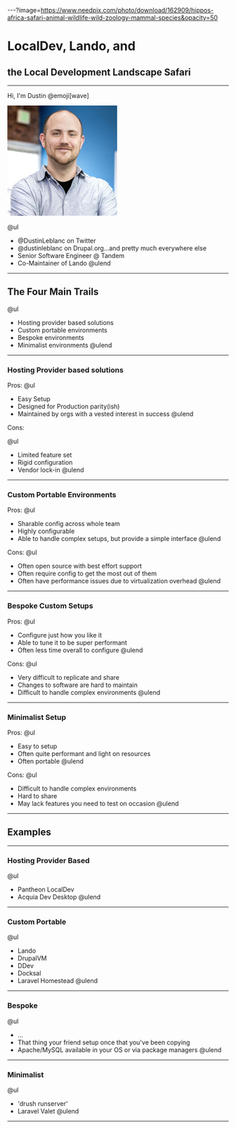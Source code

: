 ---?image=https://www.needpix.com/photo/download/162909/hippos-africa-safari-animal-wildlife-wild-zoology-mammal-species&opacity=50

# LocalDev, Lando, and
## the Local Development Landscape Safari

---

Hi, I'm Dustin @emoji[wave]

![PIC](assets/me.jpg)

@ul
- @DustinLeblanc on Twitter
- @dustinleblanc on Drupal.org...and pretty much everywhere else
- Senior Software Engineer @ Tandem
- Co-Maintainer of Lando
@ulend

---

## The Four Main Trails

@ul
- Hosting provider based solutions
- Custom portable environments
- Bespoke environments
- Minimalist environments
@ulend

---

### Hosting Provider based solutions

Pros:
@ul
- Easy Setup
- Designed for Production parity(ish)
- Maintained by orgs with a vested interest in success
@ulend

Cons:

@ul
- Limited feature set
- Rigid configuration
- Vendor lock-in
@ulend

---

### Custom Portable Environments

Pros:
@ul
- Sharable config across whole team
- Highly configurable
- Able to handle complex setups, but provide a simple interface
@ulend

Cons:
@ul
- Often open source with best effort support
- Often require config to get the most out of them
- Often have performance issues due to virtualization overhead
@ulend

---

### Bespoke Custom Setups

Pros:
@ul
- Configure just how you like it
- Able to tune it to be super performant
- Often less time overall to configure
@ulend

Cons:
@ul
- Very difficult to replicate and share
- Changes to software are hard to maintain
- Difficult to handle complex environments
@ulend

---

### Minimalist Setup

Pros:
@ul
- Easy to setup
- Often quite performant and light on resources
- Often portable
@ulend

Cons:
@ul
- Difficult to handle complex environments
- Hard to share
- May lack features you need to test on occasion
@ulend

---

## Examples

---

### Hosting Provider Based

@ul
- Pantheon LocalDev
- Acquia Dev Desktop
@ulend

---

### Custom Portable

@ul
- Lando
- DrupalVM
- DDev
- Docksal
- Laravel Homestead
@ulend

---

### Bespoke

@ul
- ...
- That thing your friend setup once that you've been copying
- Apache/MySQL available in your OS or via package managers
@ulend

---

### Minimalist

@ul
- 'drush runserver'
- Laravel Valet
@ulend

---
